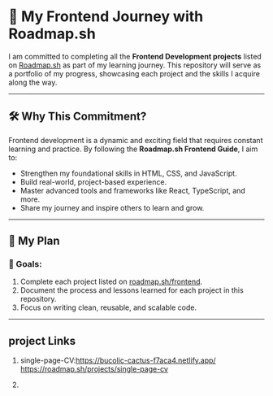 # 🚀 My Frontend Journey with Roadmap.sh

I am committed to completing all the **Frontend Development projects** listed on [Roadmap.sh](https://roadmap.sh/frontend) as part of my learning journey. This repository will serve as a portfolio of my progress, showcasing each project and the skills I acquire along the way.

---

## 🛠️ Why This Commitment?

Frontend development is a dynamic and exciting field that requires constant learning and practice. By following the **Roadmap.sh Frontend Guide**, I aim to:
- Strengthen my foundational skills in HTML, CSS, and JavaScript.
- Build real-world, project-based experience.
- Master advanced tools and frameworks like React, TypeScript, and more.
- Share my journey and inspire others to learn and grow.

---

## 📅 My Plan
### 📌 Goals:
1. Complete each project listed on [roadmap.sh/frontend](https://roadmap.sh/frontend).
2. Document the process and lessons learned for each project in this repository.
3. Focus on writing clean, reusable, and scalable code.

---
## project Links
1) single-page-CV:https://bucolic-cactus-f7aca4.netlify.app/
    https://roadmap.sh/projects/single-page-cv

2)
